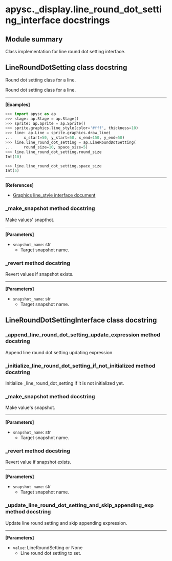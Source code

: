 # apysc._display.line_round_dot_setting_interface docstrings

## Module summary

Class implementation for line round dot setting interface.

## LineRoundDotSetting class docstring

Round dot setting class for a line.

Round dot setting class for a line.<hr>

**[Examples]**

```py
>>> import apysc as ap
>>> stage: ap.Stage = ap.Stage()
>>> sprite: ap.Sprite = ap.Sprite()
>>> sprite.graphics.line_style(color='#fff', thickness=10)
>>> line: ap.Line = sprite.graphics.draw_line(
...     x_start=50, y_start=50, x_end=150, y_end=50)
>>> line.line_round_dot_setting = ap.LineRoundDotSetting(
...     round_size=10, space_size=5)
>>> line.line_round_dot_setting.round_size
Int(10)

>>> line.line_round_dot_setting.space_size
Int(5)
```

<hr>

**[References]**

- [Graphics line_style interface document](https://simon-ritchie.github.io/apysc/graphics_line_style.html)

### _make_snapshot method docstring

Make values' snapthot.<hr>

**[Parameters]**

- `snapshot_name`: str
  - Target snapshot name.

### _revert method docstring

Revert values if snapshot exists.<hr>

**[Parameters]**

- `snapshot_name`: str
  - Target snapshot name.

## LineRoundDotSettingInterface class docstring



### _append_line_round_dot_setting_update_expression method docstring

Append line round dot setting updating expression.

### _initialize_line_round_dot_setting_if_not_initialized method docstring

Initialize _line_round_dot_setting if it is not initialized yet.

### _make_snapshot method docstring

Make value's snapshot.<hr>

**[Parameters]**

- `snapshot_name`: str
  - Target snapshot name.

### _revert method docstring

Revert value if snapshot exists.<hr>

**[Parameters]**

- `snapshot_name`: str
  - Target snapshot name.

### _update_line_round_dot_setting_and_skip_appending_exp method docstring

Update line round setting and skip appending expression.<hr>

**[Parameters]**

- `value`: LineRoundSetting or None
  - Line round dot setting to set.